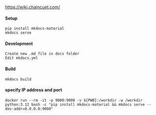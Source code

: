https://wiki.chaincuet.com/

#### Setup

```
pip install mkdocs-material
mkdocs serve
```

#### Development

```
Create new .md file in docs folder
Edit mkdocs.yml
```

#### Build

```
mkdocs build
```

#### specify IP address and port

```
docker run --rm -it -p 9000:9000 -v ${PWD}:/workdir -w /workdir python:3.12 bash -c "pip install mkdocs-material && mkdocs serve --dev-addr=0.0.0.0:9000"
```
